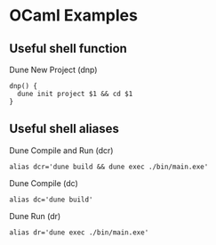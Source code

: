 # OCaml Examples

## Useful shell function

Dune New Project (dnp)

```
dnp() {
  dune init project $1 && cd $1
}
```

## Useful shell aliases

Dune Compile and Run (dcr)

```
alias dcr='dune build && dune exec ./bin/main.exe'
```

Dune Compile (dc)

```
alias dc='dune build'
```

Dune Run (dr)

```
alias dr='dune exec ./bin/main.exe'
```
